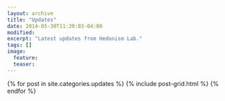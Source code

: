```yaml
---
layout: archive
title: "Updates"
date: 2014-05-30T11:39:03-04:00
modified:
excerpt: "Latest updates from Hedonism Lab."
tags: []
image:
  feature:
  teaser:
---
```


<div class="tiles">
{% for post in site.categories.updates %}
  {% include post-grid.html %}
{% endfor %}
</div><!-- /.tiles -->

